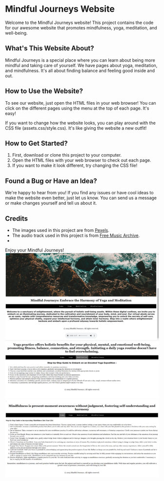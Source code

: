 # Mindful Journeys Website

Welcome to the Mindful Journeys website! This project contains the code for our awesome website that promotes mindfulness, yoga, meditation, and well-being.

## What's This Website About?

Mindful Journeys is a special place where you can learn about being more mindful and taking care of yourself. We have pages about yoga, meditation, and mindfulness. It's all about finding balance and feeling good inside and out.

## How to Use the Website?

To see our website, just open the HTML files in your web browser! You can click on the different pages using the menu at the top of each page. It's easy!

If you want to change how the website looks, you can play around with the CSS file (assets.css/style.css). It's like giving the website a new outfit!

## How to Get Started?

1. First, download or clone this project to your computer.
2. Open the HTML files with your web browser to check out each page.
3. If you want to make it look different, try changing the CSS file!

## Found a Bug or Have an Idea?

We're happy to hear from you! If you find any issues or have cool ideas to make the website even better, just let us know. You can send us a message or make changes yourself and tell us about it.

## Credits

- The images used in this project are from [Pexels](https://www.pexels.com/).
- The audio track used in this project is from [Free Music Archive](https://freemusicarchive.org/).
- 
Enjoy your Mindful Journeys!
![Screenshot 1](screenshot1.png)
![Screenshot 2](screenshot2.png)
![Screenshot 3](screenshot3.png)
